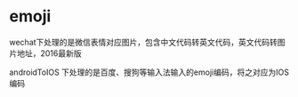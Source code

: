 # emoji
wechat下处理的是微信表情对应图片，包含中文代码转英文代码，英文代码转图片地址，2016最新版


androidToIOS 下处理的是百度、搜狗等输入法输入的emoji编码，将之对应为IOS编码
